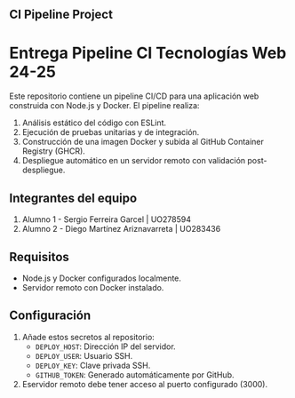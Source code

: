 ## CI Pipeline Project

# Entrega Pipeline CI Tecnologías Web 24-25

Este repositorio contiene un pipeline CI/CD para una aplicación web construida con Node.js y Docker. El pipeline realiza:
1. Análisis estático del código con ESLint.
2. Ejecución de pruebas unitarias y de integración.
3. Construcción de una imagen Docker y subida al GitHub Container Registry (GHCR).
4. Despliegue automático en un servidor remoto con validación post-despliegue.

## Integrantes del equipo
1. Alumno 1 - Sergio Ferreira Garcel | UO278594
2. Alumno 2 - Diego Martínez Ariznavarreta | UO283436

## Requisitos
- Node.js y Docker configurados localmente.
- Servidor remoto con Docker instalado.

## Configuración
1. Añade estos secretos al repositorio:
   - `DEPLOY_HOST`: Dirección IP del servidor.
   - `DEPLOY_USER`: Usuario SSH.
   - `DEPLOY_KEY`: Clave privada SSH.
   - `GITHUB_TOKEN`: Generado automáticamente por GitHub.
2. Eservidor remoto debe tener acceso al puerto configurado (3000).
